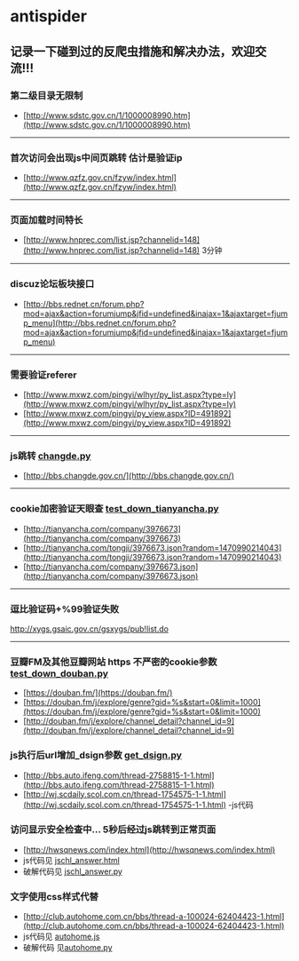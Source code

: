 # antispider
## 记录一下碰到过的反爬虫措施和解决办法，欢迎交流!!!
### 第二级目录无限制
- [http://www.sdstc.gov.cn/1/1000008990.htm](http://www.sdstc.gov.cn/1/1000008990.htm)

***

### 首次访问会出现js中间页跳转 估计是验证ip
- [http://www.qzfz.gov.cn/fzyw/index.html](http://www.qzfz.gov.cn/fzyw/index.html)

***

### 页面加载时间特长
- [http://www.hnprec.com/list.jsp?channelid=148](http://www.hnprec.com/list.jsp?channelid=148)    3分钟

***
### discuz论坛板块接口
- [http://bbs.rednet.cn/forum.php?mod=ajax&action=forumjump&jfid=undefined&inajax=1&ajaxtarget=fjump_menu](http://bbs.rednet.cn/forum.php?mod=ajax&action=forumjump&jfid=undefined&inajax=1&ajaxtarget=fjump_menu)

***
### 需要验证referer
- [http://www.mxwz.com/pingyi/wlhyr/py_list.aspx?type=ly](http://www.mxwz.com/pingyi/wlhyr/py_list.aspx?type=ly)
- [http://www.mxwz.com/pingyi/py_view.aspx?ID=491892](http://www.mxwz.com/pingyi/py_view.aspx?ID=491892)
***
### js跳转 [changde.py](https://github.com/duanyifei/antispider/blob/master/changde.py)
- [http://bbs.changde.gov.cn/](http://bbs.changde.gov.cn/)

***
### cookie加密验证天眼查  [test_down_tianyancha.py](https://github.com/duanyifei/antispider/blob/master/test_down_tianyancha.py)
- [http://tianyancha.com/company/3976673](http://tianyancha.com/company/3976673)
- [http://tianyancha.com/tongji/3976673.json?random=1470990214043](http://tianyancha.com/tongji/3976673.json?random=1470990214043)
- [http://tianyancha.com/company/3976673.json](http://tianyancha.com/company/3976673.json)

***
### 逗比验证码+%99验证失败
http://xygs.gsaic.gov.cn/gsxygs/pub!list.do

***
### 豆瓣FM及其他豆瓣网站 https 不严密的cookie参数 [test_down_douban.py](https://github.com/duanyifei/antispider/blob/master/test_down_douban.py)
- [https://douban.fm/](https://douban.fm/)
- [https://douban.fm/j/explore/genre?gid=%s&start=0&limit=1000](https://douban.fm/j/explore/genre?gid=%s&start=0&limit=1000)
- [http://douban.fm/j/explore/channel_detail?channel_id=9](http://douban.fm/j/explore/channel_detail?channel_id=9)

### js执行后url增加_dsign参数  [get_dsign.py](https://github.com/duanyifei/antispider/blob/master/get_dsign.py)
- [http://bbs.auto.ifeng.com/thread-2758815-1-1.html](http://bbs.auto.ifeng.com/thread-2758815-1-1.html)
- [http://wj.scdaily.scol.com.cn/thread-1754575-1-1.html](http://wj.scdaily.scol.com.cn/thread-1754575-1-1.html)
-js代码 

### 访问显示安全检查中... 5秒后经过js跳转到正常页面
- [http://hwsqnews.com/index.html](http://hwsqnews.com/index.html)
- js代码见 [jschl_answer.html](https://github.com/duanyifei/antispider/blob/master/jschl_answer.html)
- 破解代码见 [jschl_answer.py](https://github.com/duanyifei/antispider/blob/master/jschl_answer.py)

### 文字使用css样式代替
- [http://club.autohome.com.cn/bbs/thread-a-100024-62404423-1.html](http://club.autohome.com.cn/bbs/thread-a-100024-62404423-1.html)
- js代码见 [autohome.js](https://github.com/duanyifei/antispider/blob/master/autohome.js)
- 破解代码 见[autohome.py](https://github.com/duanyifei/antispider/blob/master/autohome.py)
